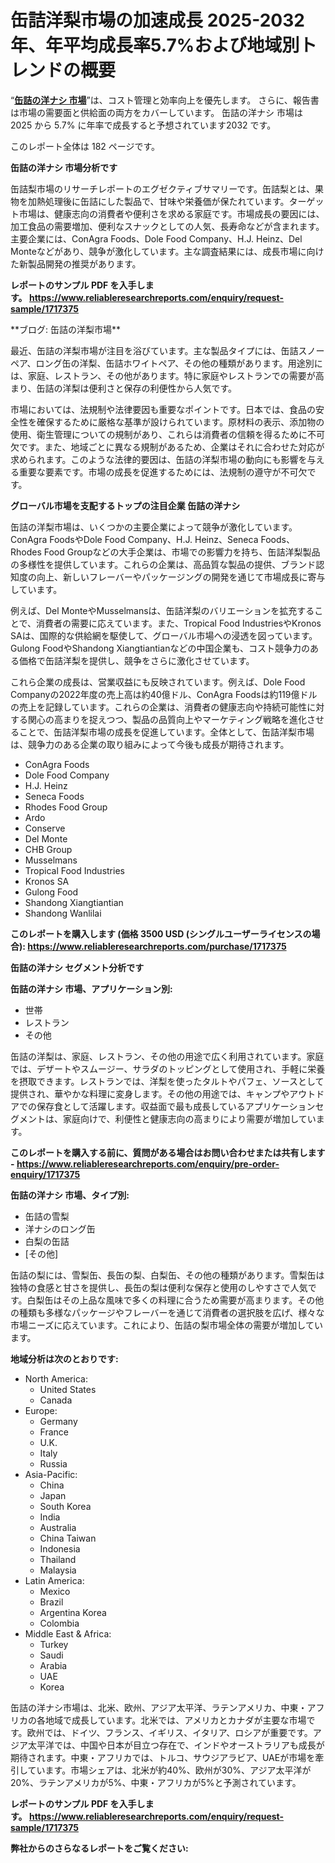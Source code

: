 <p><h1>缶詰洋梨市場の加速成長 2025-2032年、年平均成長率5.7%および地域別トレンドの概要</h1></p><p>&ldquo;<strong><a href="https://www.reliableresearchreports.com/canned-pears-r1717375?utm_campaign=110&utm_medium=9&utm_source=Github&utm_content=ia&utm_term=17042025&utm_id=canned-pears">缶詰の洋ナシ 市場</a></strong>&rdquo;は、コスト管理と効率向上を優先します。 さらに、報告書は市場の需要面と供給面の両方をカバーしています。 缶詰の洋ナシ 市場は 2025 から 5.7% に年率で成長すると予想されています2032 です。</p>
<p>このレポート全体は 182 ページです。</p>
<p><strong>缶詰の洋ナシ 市場分析です</strong></p>
<p><p>缶詰梨市場のリサーチレポートのエグゼクティブサマリーです。缶詰梨とは、果物を加熱処理後に缶詰にした製品で、甘味や栄養価が保たれています。ターゲット市場は、健康志向の消費者や便利さを求める家庭です。市場成長の要因には、加工食品の需要増加、便利なスナックとしての人気、長寿命などが含まれます。主要企業には、ConAgra Foods、Dole Food Company、H.J. Heinz、Del Monteなどがあり、競争が激化しています。主な調査結果には、成長市場に向けた新製品開発の推奨があります。</p></p>
<p><strong>レポートのサンプル PDF を入手します。&nbsp;<a href="https://www.reliableresearchreports.com/enquiry/request-sample/1717375?utm_campaign=110&utm_medium=9&utm_source=Github&utm_content=ia&utm_term=17042025&utm_id=canned-pears">https://www.reliableresearchreports.com/enquiry/request-sample/1717375</a></strong></p>
<p><p>**ブログ: 缶詰の洋梨市場**</p><p>最近、缶詰の洋梨市場が注目を浴びています。主な製品タイプには、缶詰スノーペア、ロング缶の洋梨、缶詰ホワイトペア、その他の種類があります。用途別には、家庭、レストラン、その他があります。特に家庭やレストランでの需要が高まり、缶詰の洋梨は便利さと保存の利便性から人気です。</p><p>市場においては、法規制や法律要因も重要なポイントです。日本では、食品の安全性を確保するために厳格な基準が設けられています。原材料の表示、添加物の使用、衛生管理についての規制があり、これらは消費者の信頼を得るために不可欠です。また、地域ごとに異なる規制があるため、企業はそれに合わせた対応が求められます。このような法律的要因は、缶詰の洋梨市場の動向にも影響を与える重要な要素です。市場の成長を促進するためには、法規制の遵守が不可欠です。</p></p>
<p><strong>グローバル市場を支配するトップの注目企業 缶詰の洋ナシ</strong></p>
<p><p>缶詰の洋梨市場は、いくつかの主要企業によって競争が激化しています。ConAgra FoodsやDole Food Company、H.J. Heinz、Seneca Foods、Rhodes Food Groupなどの大手企業は、市場での影響力を持ち、缶詰洋梨製品の多様性を提供しています。これらの企業は、高品質な製品の提供、ブランド認知度の向上、新しいフレーバーやパッケージングの開発を通じて市場成長に寄与しています。</p><p>例えば、Del MonteやMusselmansは、缶詰洋梨のバリエーションを拡充することで、消費者の需要に応えています。また、Tropical Food IndustriesやKronos SAは、国際的な供給網を駆使して、グローバル市場への浸透を図っています。Gulong FoodやShandong Xiangtiantianなどの中国企業も、コスト競争力のある価格で缶詰洋梨を提供し、競争をさらに激化させています。</p><p>これら企業の成長は、営業収益にも反映されています。例えば、Dole Food Companyの2022年度の売上高は約40億ドル、ConAgra Foodsは約119億ドルの売上を記録しています。これらの企業は、消費者の健康志向や持続可能性に対する関心の高まりを捉えつつ、製品の品質向上やマーケティング戦略を進化させることで、缶詰洋梨市場の成長を促進しています。全体として、缶詰洋梨市場は、競争力のある企業の取り組みによって今後も成長が期待されます。</p></p>
<p><ul><li>ConAgra Foods</li><li>Dole Food Company</li><li>H.J. Heinz</li><li>Seneca Foods</li><li>Rhodes Food Group</li><li>Ardo</li><li>Conserve</li><li>Del Monte</li><li>CHB Group</li><li>Musselmans</li><li>Tropical Food Industries</li><li>Kronos SA</li><li>Gulong Food</li><li>Shandong Xiangtiantian</li><li>Shandong Wanlilai</li></ul></p>
<p><strong>このレポートを購入します (価格 3500 USD (シングルユーザーライセンスの場合):&nbsp;<a href="https://www.reliableresearchreports.com/purchase/1717375?utm_campaign=110&utm_medium=9&utm_source=Github&utm_content=ia&utm_term=17042025&utm_id=canned-pears">https://www.reliableresearchreports.com/purchase/1717375</a></strong></p>
<p><strong>缶詰の洋ナシ セグメント分析です</strong></p>
<p><strong>缶詰の洋ナシ 市場、アプリケーション別:</strong></p>
<p><ul><li>世帯</li><li>レストラン</li><li>その他</li></ul></p>
<p><p>缶詰の洋梨は、家庭、レストラン、その他の用途で広く利用されています。家庭では、デザートやスムージー、サラダのトッピングとして使用され、手軽に栄養を摂取できます。レストランでは、洋梨を使ったタルトやパフェ、ソースとして提供され、華やかな料理に変身します。その他の用途では、キャンプやアウトドアでの保存食として活躍します。収益面で最も成長しているアプリケーションセグメントは、家庭向けで、利便性と健康志向の高まりにより需要が増加しています。</p></p>
<p><strong>このレポートを購入する前に、質問がある場合はお問い合わせまたは共有します - <a href="https://www.reliableresearchreports.com/enquiry/pre-order-enquiry/1717375?utm_campaign=110&utm_medium=9&utm_source=Github&utm_content=ia&utm_term=17042025&utm_id=canned-pears">https://www.reliableresearchreports.com/enquiry/pre-order-enquiry/1717375</a></strong></p>
<p><strong>缶詰の洋ナシ 市場、タイプ別:</strong></p>
<p><ul><li>缶詰の雪梨</li><li>洋ナシのロング缶</li><li>白梨の缶詰</li><li>[その他]</li></ul></p>
<p><p>缶詰の梨には、雪梨缶、長缶の梨、白梨缶、その他の種類があります。雪梨缶は独特の食感と甘さを提供し、長缶の梨は便利な保存と使用のしやすさで人気です。白梨缶はその上品な風味で多くの料理に合うため需要が高まります。その他の種類も多様なパッケージやフレーバーを通じて消費者の選択肢を広げ、様々な市場ニーズに応えています。これにより、缶詰の梨市場全体の需要が増加しています。</p></p>
<p><strong>地域分析は次のとおりです:</strong></p>
<p><ul>
    <li>
        North America:
        <ul>
            <li>United States</li>
            <li>Canada</li>
        </ul>
    </li>
    <li>
        Europe:
        <ul>
            <li>Germany</li>
            <li>France</li>
            <li>U.K.</li>
            <li>Italy</li>
            <li>Russia</li>
        </ul>
    </li>
    <li>
        Asia-Pacific:
        <ul>
            <li>China</li>
            <li>Japan</li>
            <li>South Korea</li>
            <li>India</li>
            <li>Australia</li>
            <li>China Taiwan</li>
            <li>Indonesia</li>
            <li>Thailand</li>
            <li>Malaysia</li>
        </ul>
    </li>
    <li>
        Latin America:
        <ul>
            <li>Mexico</li>
            <li>Brazil</li>
            <li>Argentina Korea</li>
            <li>Colombia</li>
        </ul>
    </li>
    <li>
        Middle East & Africa:
        <ul>
            <li>Turkey</li>
            <li>Saudi</li>
            <li>Arabia</li>
            <li>UAE</li>
            <li>Korea</li>
        </ul>
    </li>
    </ul></p>
<p><p>缶詰の洋ナシ市場は、北米、欧州、アジア太平洋、ラテンアメリカ、中東・アフリカの各地域で成長しています。北米では、アメリカとカナダが主要な市場です。欧州では、ドイツ、フランス、イギリス、イタリア、ロシアが重要です。アジア太平洋では、中国や日本が目立つ存在で、インドやオーストラリアも成長が期待されます。中東・アフリカでは、トルコ、サウジアラビア、UAEが市場を牽引しています。市場シェアは、北米が約40%、欧州が30%、アジア太平洋が20%、ラテンアメリカが5%、中東・アフリカが5%と予測されています。</p></p>
<p><strong>レポートのサンプル PDF を入手します。&nbsp;<a href="https://www.reliableresearchreports.com/enquiry/request-sample/1717375?utm_campaign=110&utm_medium=9&utm_source=Github&utm_content=ia&utm_term=17042025&utm_id=canned-pears">https://www.reliableresearchreports.com/enquiry/request-sample/1717375</a></strong></p>
<p><strong></strong></p>
<p><strong></strong></p>
<p><strong></strong></p>
<p><strong></strong></p>
<p><strong>弊社からのさらなるレポートをご覧ください:</strong></p>
<p><strong><p></p><p></p><p></p></strong></p>